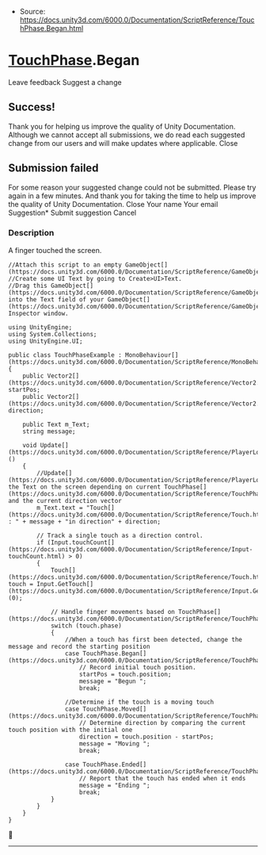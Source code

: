* Source: https://docs.unity3d.com/6000.0/Documentation/ScriptReference/TouchPhase.Began.html

#  [TouchPhase](https://docs.unity3d.com/6000.0/Documentation/ScriptReference/TouchPhase.html).Began
Leave feedback
Suggest a change
## Success!
Thank you for helping us improve the quality of Unity Documentation. Although we cannot accept all submissions, we do read each suggested change from our users and will make updates where applicable.
Close
## Submission failed
For some reason your suggested change could not be submitted. Please <a>try again</a> in a few minutes. And thank you for taking the time to help us improve the quality of Unity Documentation.
Close
Your name Your email Suggestion* Submit suggestion
Cancel
### Description
A finger touched the screen.
```
//Attach this script to an empty GameObject[](https://docs.unity3d.com/6000.0/Documentation/ScriptReference/GameObject.html)
//Create some UI Text by going to Create>UI>Text.
//Drag this GameObject[](https://docs.unity3d.com/6000.0/Documentation/ScriptReference/GameObject.html) into the Text field of your GameObject[](https://docs.unity3d.com/6000.0/Documentation/ScriptReference/GameObject.html)’s Inspector window.  
  
using UnityEngine;
using System.Collections;
using UnityEngine.UI;  
  
public class TouchPhaseExample : MonoBehaviour[](https://docs.unity3d.com/6000.0/Documentation/ScriptReference/MonoBehaviour.html)
{
    public Vector2[](https://docs.unity3d.com/6000.0/Documentation/ScriptReference/Vector2.html) startPos;
    public Vector2[](https://docs.unity3d.com/6000.0/Documentation/ScriptReference/Vector2.html) direction;  
  
    public Text m_Text;
    string message;  
  
    void Update[](https://docs.unity3d.com/6000.0/Documentation/ScriptReference/PlayerLoop.Update.html)()
    {
        //Update[](https://docs.unity3d.com/6000.0/Documentation/ScriptReference/PlayerLoop.Update.html) the Text on the screen depending on current TouchPhase[](https://docs.unity3d.com/6000.0/Documentation/ScriptReference/TouchPhase.html), and the current direction vector
        m_Text.text = "Touch[](https://docs.unity3d.com/6000.0/Documentation/ScriptReference/Touch.html) : " + message + "in direction" + direction;  
  
        // Track a single touch as a direction control.
        if (Input.touchCount[](https://docs.unity3d.com/6000.0/Documentation/ScriptReference/Input-touchCount.html) > 0)
        {
            Touch[](https://docs.unity3d.com/6000.0/Documentation/ScriptReference/Touch.html) touch = Input.GetTouch[](https://docs.unity3d.com/6000.0/Documentation/ScriptReference/Input.GetTouch.html)(0);  
  
            // Handle finger movements based on TouchPhase[](https://docs.unity3d.com/6000.0/Documentation/ScriptReference/TouchPhase.html)
            switch (touch.phase)
            {
                //When a touch has first been detected, change the message and record the starting position
                case TouchPhase.Began[](https://docs.unity3d.com/6000.0/Documentation/ScriptReference/TouchPhase.Began.html):
                    // Record initial touch position.
                    startPos = touch.position;
                    message = "Begun ";
                    break;  
  
                //Determine if the touch is a moving touch
                case TouchPhase.Moved[](https://docs.unity3d.com/6000.0/Documentation/ScriptReference/TouchPhase.Moved.html):
                    // Determine direction by comparing the current touch position with the initial one
                    direction = touch.position - startPos;
                    message = "Moving ";
                    break;  
  
                case TouchPhase.Ended[](https://docs.unity3d.com/6000.0/Documentation/ScriptReference/TouchPhase.Ended.html):
                    // Report that the touch has ended when it ends
                    message = "Ending ";
                    break;
            }
        }
    }
}

```

* * *
